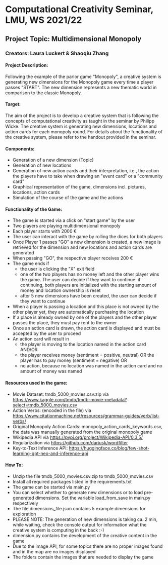 # Computational Creativity Seminar, LMU, WS 2021/22

## Project Topic: Multidimensional Monopoly

### Creators: Laura Luckert & Shaoqiu Zhang

#### Project Description:
Following the example of the parlor game "Monopoly", a creative system is generating new dimensions for the Monopoly game every time a player passes "START". The new dimension represents a new thematic world in comparison to the classic Monopoly. 

#### Target:
The aim of the project is to develop a creative system that is following the concepts of computational creativity as taught in the seminar by Philipp Wicke. The creative system is generating new dimensions, locations and action cards for each monopoly round. For details about the functionality of the creative system, please refer to the handout provided in the seminar.

#### Components:
- Generation of a new dimension (Topic)
- Generation of new locations
- Generation of new action cards and their interpretation, i.e., the action the players have to take when drawing an "event card" or a "community card"
- Graphical representation of the game, dimensions incl. pictures, locations, action cards
- Simulation of the course of the game and the actions

#### Functionality of the Game:
- The game is started via a click on "start game" by the user
- Two players are playing multidimensional monopoly
- Each player starts with 2000 €
- The user can interact with the game by rolling the dices for both players
- Once Player 1 passes "GO" a new dimension is created, a new image is retrieved for the dimension and new locations and action cards are generated
- When passing "GO", the respective player receives 200 €
- The game ends if 
	- the user is clicking the "X" exit field
	- one of the two players has no money left and the other player wins the game. The user can decide if they want to continue: if continuing, both players are initialized with the starting amount of money and location ownership is reset
	- after 5 new dimensions have been created, the user can decide if they want to continue
- When a player is passing a location and this place is not owned by the other player yet, they are automatically purchasing the location
- If a place is already owned by one of the players and the other player passes the place, they must pay rent to the owner
- Once an action card is drawn, the action card is displayed and must be accepted by the user to proceed
- An action card will result in
	- the player is moving to the location named in the action card AND/OR
	- the player receives money (sentiment = positive, neutral) OR the player has to pay money (sentiment = negative)
	OR
	- no action, because no location was named in the action card and no amount of money was named


#### Resources used in the game:
- Movie Dataset: tmdb_5000_movies.csv.zip via https://www.kaggle.com/tmdb/tmdb-movie-metadata?select=tmdb_5000_movies.csv
- Action Verbs: (encoded in the file) via https://www.citationmachine.net/resources/grammar-guides/verb/list-verbs/
- Original Monopoly Action Cards: monopoly_action_cards_keywords.csv, the data was manually generated from the original monopoly game
- Wikipedia API via https://pypi.org/project/Wikipedia-API/0.3.5/
- Regularization via https://github.com/dariusk/wordfilter
- Key-to-Text Inference API: https://huggingface.co/blog/few-shot-learning-gpt-neo-and-inference-api


#### How To:
- Unzip the file tmdb_5000_movies.csv.zip to tmdb_5000_movies.csv
- Install all required packages listed in the requirements.txt
- The game can be started via main.py
- You can select whether to generate new dimensions or to load pre-generated dimensions. Set the variable load_from_save in main.py respectively
- The file dimensions_file.json contains 5 example dimensions for exploration 
- PLEASE NOTE: The generation of new dimensions is taking ca. 2 min, while waiting, check the console output for information what the creative system is computing in the back :-)
- dimension.py contains the development of the creative content in the game
- Due to the image API, for some topics there are no proper images found and in the map are no images displayed
- The folders contain the images that are needed to display the game

